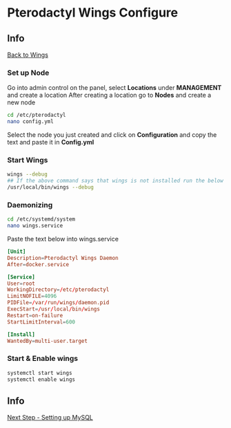 # Pterodactyl Wings Configure

## Info

[Back to Wings](/Pterodactyl/2%20-%20Wings)

### Set up Node

Go into admin control on the panel, select **Locations** under **MANAGEMENT** and create a location
After creating a location go to **Nodes** and create a new node

```sh
cd /etc/pterodactyl
nano config.yml
```

Select the node you just created and click on **Configuration** and copy the text and paste it in **Config.yml**

### Start Wings

```sh
wings --debug
## If the above command says that wings is not installed run the below command
/usr/local/bin/wings --debug
```

### Daemonizing

```sh
cd /etc/systemd/system
nano wings.service
```

Paste the text below into wings.service

```conf
[Unit]
Description=Pterodactyl Wings Daemon
After=docker.service

[Service]
User=root
WorkingDirectory=/etc/pterodactyl
LimitNOFILE=4096
PIDFile=/var/run/wings/daemon.pid
ExecStart=/usr/local/bin/wings
Restart=on-failure
StartLimitInterval=600

[Install]
WantedBy=multi-user.target
```

### Start & Enable wings

```sh
systemctl start wings
systemctl enable wings
```

## Info

[Next Step - Setting up MySQL](/Pterodactyl/2%20-%20Wings/2%20-%20Setting%20up%20MySQL.md)
